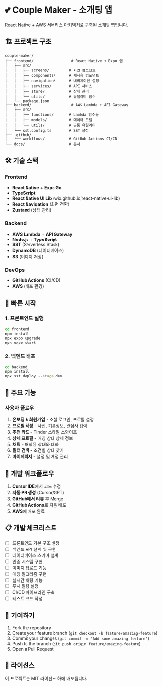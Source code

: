 # 💕 Couple Maker - 소개팅 앱

React Native + AWS 서버리스 아키텍처로 구축된 소개팅 앱입니다.

## 🏗 프로젝트 구조

```
couple-maker/
├── frontend/                 # React Native + Expo 앱
│   ├── src/
│   │   ├── screens/         # 화면 컴포넌트
│   │   ├── components/      # 재사용 컴포넌트
│   │   ├── navigation/      # 네비게이션 설정
│   │   ├── services/        # API 서비스
│   │   ├── store/           # 상태 관리
│   │   └── utils/           # 유틸리티 함수
│   └── package.json
├── backend/                  # AWS Lambda + API Gateway
│   ├── src/
│   │   ├── functions/       # Lambda 함수들
│   │   ├── models/          # 데이터 모델
│   │   └── utils/           # 공통 유틸리티
│   └── sst.config.ts        # SST 설정
├── .github/
│   └── workflows/           # GitHub Actions CI/CD
└── docs/                    # 문서
```

## 🛠 기술 스택

### Frontend
- **React Native** + **Expo Go**
- **TypeScript**
- **React Native UI Lib** (wix.github.io/react-native-ui-lib)
- **React Navigation** (화면 전환)
- **Zustand** (상태 관리)

### Backend
- **AWS Lambda** + **API Gateway**
- **Node.js** + **TypeScript**
- **SST** (Serverless Stack)
- **DynamoDB** (데이터베이스)
- **S3** (이미지 저장)

### DevOps
- **GitHub Actions** (CI/CD)
- **AWS** (배포 환경)

## 🚀 빠른 시작

### 1. 프론트엔드 실행
```bash
cd frontend
npm install
npx expo upgrade
npx expo start
```

### 2. 백엔드 배포
```bash
cd backend
npm install
npx sst deploy --stage dev
```

## 📱 주요 기능

### 사용자 플로우
1. **온보딩 & 회원가입** - 소셜 로그인, 프로필 설정
2. **프로필 작성** - 사진, 기본정보, 관심사 입력
3. **추천 카드** - Tinder 스타일 스와이프
4. **상세 프로필** - 매칭 상대 상세 정보
5. **채팅** - 매칭된 상대와 대화
6. **필터 검색** - 조건별 상대 찾기
7. **마이페이지** - 설정 및 계정 관리

## 🔄 개발 워크플로우

1. **Cursor IDE**에서 코드 수정
2. **자동 PR 생성** (Cursor/GPT)
3. **GitHub에서 리뷰** 후 Merge
4. **GitHub Actions**로 자동 배포
5. **AWS**에 배포 완료

## 📋 개발 체크리스트

- [ ] 프론트엔드 기본 구조 설정
- [ ] 백엔드 API 설계 및 구현
- [ ] 데이터베이스 스키마 설계
- [ ] 인증 시스템 구현
- [ ] 이미지 업로드 기능
- [ ] 매칭 알고리즘 구현
- [ ] 실시간 채팅 기능
- [ ] 푸시 알림 설정
- [ ] CI/CD 파이프라인 구축
- [ ] 테스트 코드 작성

## 🤝 기여하기

1. Fork the repository
2. Create your feature branch (`git checkout -b feature/amazing-feature`)
3. Commit your changes (`git commit -m 'Add some amazing feature'`)
4. Push to the branch (`git push origin feature/amazing-feature`)
5. Open a Pull Request

## 📄 라이선스

이 프로젝트는 MIT 라이선스 하에 배포됩니다. 